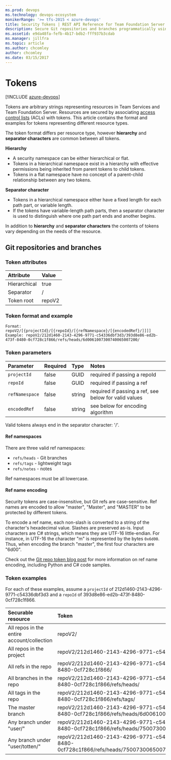 ```yaml
---
ms.prod: devops
ms.technology: devops-ecosystem
monikerRange: '>= tfs-2015 < azure-devops'
title: Security Tokens | REST API Reference for Team Foundation Server
description: Secure Git repositories and branches programmatically using the REST APIs for Team Foundation Server.
ms.assetid: e9da48fa-fefb-4b17-bdb2-fff937b3cdab
ms.manager: jillfra
ms.topic: article
ms.author: chcomley
author: chcomley
ms.date: 03/15/2017
---
```


# Tokens 

[!INCLUDE [azure-devops](../_data/azure-devops-message.md)]

Tokens are arbitrary strings representing resources in Team Services and Team Foundation Server. Resources are secured by 
associating [access control lists](./acls.md) (ACLs) with tokens. This article contains the format and examples for tokens representing different resource types.

The token format differs per resource type, however **hierarchy** and **separator characters** are common between all tokens.

<a name="hierarchy" />

**Hierarchy**
* A security namespace can be either hierarchical or flat.
* Tokens in a hierarchical namespace exist in a hierarchy with effective permissions being inherited from parent tokens to child tokens.
* Tokens in a flat namespace have no concept of a parent-child relationship between any two tokens.

<a name="separators" />

**Separator character**
* Tokens in a hierarchical namespace either have a fixed length for each path part, or variable length.
* If the tokens have variable-length path parts, then a separator character is used to distinguish where one path part ends and another begins.

In addition to **hierarchy** and **separator characters** the contents of tokens vary depending on the needs of the resource.

## Git repositories and branches

### Token attributes

| Attribute      | Value     |
|:--------------|:----------|
| Hierarchical  | true      |
| Separator     | /         |
| Token root    | repoV2    |

### Token format and example
```
Format: repoV2/[{projectId}/[{repoId}/[{refNamespace}/[{encodedRef}/]]]]
Example: repoV2/212d1460-2143-4296-9771-c54336dbf3d3/393d8e86-ed2b-473f-8480-0cf728c1f866/refs/heads/6d0061007300740065007200/
```

### Token parameters

| Parameter         | Required | Type     | Notes
|:------------------|:---------|:---------|:--------------------------------
| `projectId`         | false    | GUID     | required if passing a repoId
| `repoId`           | false    | GUID     | required if passing a ref
| `refNamespace`      | false    | string   | required if passing a ref, see below for valid values
| `encodedRef`        | false    | string   | see below for encoding algorithm

Valid tokens always end in the separator character: '/'.

#### Ref namespaces

There are three valid ref namespaces:
* `refs/heads` - Git branches
* `refs/tags` - lightweight tags
* `refs/notes` - notes

Ref namespaces must be all lowercase.

#### Ref name encoding

Security tokens are case-insensitive, but Git refs are case-sensitive.
Ref names are encoded to allow "master", "Master", and "MASTER" to be protected by different tokens.

To encode a ref name, each non-slash is converted to a string of the character's hexadecimal value.
Slashes are preserved as-is.
Input characters are C# strings, which means they are UTF-16 little-endian.
For instance, in UTF-16 the character "m" is represented by the bytes `0x6d00`.
Thus, when encoding the branch "master", the first four characters are "6d00".

Check out the [Git repo token blog post](https://blogs.msdn.microsoft.com/visualstudioalm/2017/03/14/git-repo-tokens-for-the-security-service/) for more information on ref name encoding, including Python and C# code samples.

### Token examples

For each of these examples, assume a `projectId` of 212d1460-2143-4296-9771-c54336dbf3d3 and a `repoId` of 393d8e86-ed2b-473f-8480-0cf728c1f866.

| Securable resource       | Token
|:-------------------------|:--------------------------------
| All repos in the entire account/collection | repoV2/
| All repos in the project | repoV2/212d1460-2143-4296-9771-c54336dbf3d3/
| All refs in the repo     | repoV2/212d1460-2143-4296-9771-c54336dbf3d3/393d8e86-ed2b-473f-8480-0cf728c1f866/
| All branches in the repo | repoV2/212d1460-2143-4296-9771-c54336dbf3d3/393d8e86-ed2b-473f-8480-0cf728c1f866/refs/heads/
| All tags in the repo | repoV2/212d1460-2143-4296-9771-c54336dbf3d3/393d8e86-ed2b-473f-8480-0cf728c1f866/refs/tags/
| The master branch        | repoV2/212d1460-2143-4296-9771-c54336dbf3d3/393d8e86-ed2b-473f-8480-0cf728c1f866/refs/heads/6d0061007300740065007200/
| Any branch under "user/" | repoV2/212d1460-2143-4296-9771-c54336dbf3d3/393d8e86-ed2b-473f-8480-0cf728c1f866/refs/heads/7500730065007200/
| Any branch under "user/totten/" | repoV2/212d1460-2143-4296-9771-c54336dbf3d3/393d8e86-ed2b-473f-8480-0cf728c1f866/refs/heads/7500730065007200/74006f007400740065006e00/




